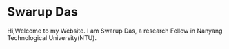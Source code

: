 # Swarup Das


Hi,Welcome to my Website. I am Swarup Das, a research Fellow in Nanyang Technological University(NTU).

